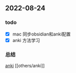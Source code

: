 ## 2022-08-24 

### todo
- [x] mac 同步obsidian和anki配置 
- [x] anki 方法学习
 
### 总结

[anki](https://www.bilibili.com/video/BV1Mv411j7sH?spm_id_from=333.337.search-card.all.click&vd_source=0ca1e6d74629a8fb82fc69289d818fe0)
[[others/anki]]